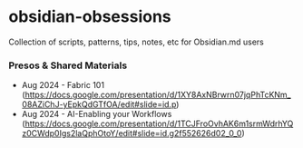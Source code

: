 # obsidian-obsessions
Collection of scripts, patterns, tips, notes, etc for Obsidian.md users



### Presos & Shared Materials 
 - Aug 2024 - Fabric 101 (https://docs.google.com/presentation/d/1XY8AxNBrwrn07jqPhTcKNm_08AZiChJ-yEpkQdGTfOA/edit#slide=id.p)
 - Aug 2024 - AI-Enabling your Workflows (https://docs.google.com/presentation/d/1TCJFroOvhAK6m1srmWdrhYQz0CWdp0Igs2laQphOtoY/edit#slide=id.g2f552626d02_0_0)

